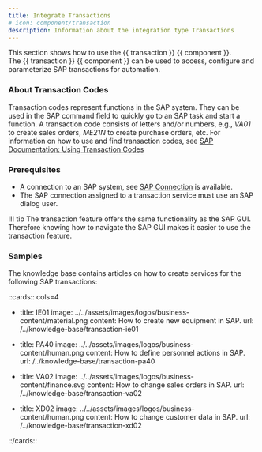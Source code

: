 ```yaml
---
title: Integrate Transactions
# icon: component/transaction
description: Information about the integration type Transactions
---
```


This section shows how to use the {{ transaction }} {{ component }}.<br>
The {{ transaction }} {{ component }} can be used to access, configure and parameterize SAP transactions for automation.


### About Transaction Codes

Transaction codes represent functions in the SAP system. 
They can be used in the SAP command field to quickly go to an SAP task and start a function.
A transaction code consists of letters and/or numbers, e.g., *VA01* to create sales orders, *ME21N* to create purchase orders, etc. 
For information on how to use and find transaction codes, see [SAP Documentation: Using Transaction Codes](https://help.sap.com/docs/SAP_NETWEAVER_740/b1c834a22d05483b8a75710743b5ff26/f735dd776e724195b5562592a5e88b45.html)

### Prerequisites

- A connection to an SAP system, see [SAP Connection](../sap-connection/index.md) is available.
- The SAP connection assigned to a transaction service must use an SAP dialog user. 

!!! tip
    The transaction feature offers the same functionality as the SAP GUI.
    Therefore knowing how to navigate the SAP GUI makes it easier to use the transaction feature.

### Samples

The knowledge base contains articles on how to create services for the following SAP transactions:

::cards:: cols=4

- title: IE01
  image: ../../assets/images/logos/business-content/material.png
  content: How to create new equipment in SAP.
  url: /../knowledge-base/transaction-ie01
  
- title: PA40
  image: ../../assets/images/logos/business-content/human.png
  content: How to define personnel actions in SAP.
  url: /../knowledge-base/transaction-pa40
  
- title: VA02
  image: ../../assets/images/logos/business-content/finance.svg
  content: How to change sales orders in SAP.
  url: /../knowledge-base/transaction-va02

- title: XD02
  image: ../../assets/images/logos/business-content/human.png
  content: How to change customer data in SAP.
  url: /../knowledge-base/transaction-xd02


::/cards::